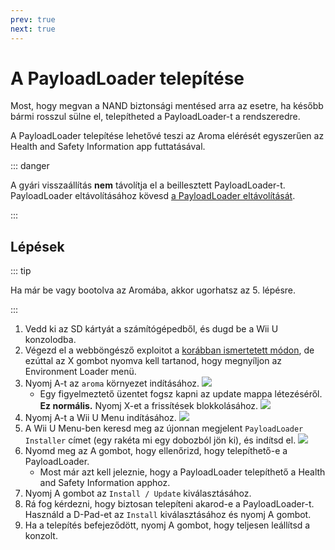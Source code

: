 ```yaml
---
prev: true
next: true
---
```


# A PayloadLoader telepítése

Most, hogy megvan a NAND biztonsági mentésed arra az esetre, ha később bármi rosszul sülne el, telepítheted a PayloadLoader-t a rendszeredre.

A PayloadLoader telepítése lehetővé teszi az Aroma elérését egyszerűen az Health and Safety Information app futtatásával.

::: danger

A gyári visszaállítás **nem** távolítja el a beillesztett PayloadLoader-t. PayloadLoader eltávolításához kövesd [a PayloadLoader eltávolítását](../uninstall-payloadloader).

:::

## Lépések

::: tip

Ha már be vagy bootolva az Aromába, akkor ugorhatsz az 5. lépésre.

:::

1. Vedd ki az SD kártyát a számítógépedből, és dugd be a Wii U konzolodba.
2. Végezd el a webböngésző exploitot a [korábban ismertetett módon](browser-exploit), de ezúttal az X gombot nyomva kell tartanod, hogy megnyíljon az Environment Loader menü.
3. Nyomj A-t az `aroma` környezet indításához.
    ![](/assets/img/guide/EL.png)
    - Egy figyelmeztető üzentet fogsz kapni az update mappa létezéséről. **Ez normális.** Nyomj X-et a frissítések blokkolásához.
        ![](/assets/img/guide/Warn.png)
4. Nyomj A-t a Wii U Menu indításához.
    ![](/assets/img/guide/ABM.png)
5. A Wii U Menu-ben keresd meg az újonnan megjelent `PayloadLoader Installer` címet (egy rakéta mi egy dobozból jön ki), és indítsd el.
    ![](/assets/img/guide/PLLI.png)
6. Nyomd meg az A gombot, hogy ellenőrizd, hogy telepíthető-e a PayloadLoader.
    - Most már azt kell jeleznie, hogy a PayloadLoader telepíthető a Health and Safety Information apphoz.
7. Nyomj A gombot az `Install / Update` kiválasztásához.
8. Rá fog kérdezni, hogy biztosan telepíteni akarod-e a PayloadLoader-t. Használd a D-Pad-et az `Install` kiválasztásához és nyomj A gombot.
9. Ha a telepítés befejeződött, nyomj A gombot, hogy teljesen leállítsd a konzolt.
